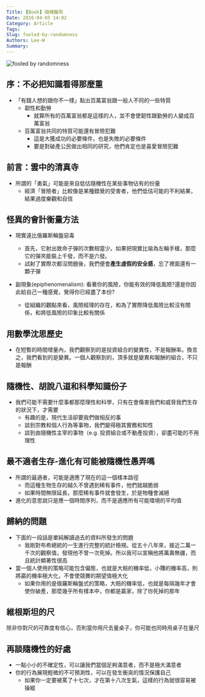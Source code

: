 ```yaml
---
Title: [Book] 隨機騙局
Date: 2016-04-05 14:02
Category: Article
Tags: 
Slug: fooled-by-randomness
Authors: Lee-W
Summary: 
---
```


![fooled by randomness](http://pic.eslite.com/Upload/Product/201405/m/635359124106127500.jpg)

<!--more-->

## 序：不必把知識看得那麼重
- 「有錢人想的跟你不一樣」點出百萬富翁跟一般人不同的一些特質
	- 韌性和勤勞
		- 就算所有的百萬富翁都是這樣的人，並不會使韌性跟勤勞的人變成百萬富翁
	- 百萬富翁共同的特質可能還有冒險犯難
		- 這是大獲成功的必要條件，也是失敗的必要條件
		- 要是對破產公民做出相同的研究，他們肯定也是喜愛冒險犯難
	
## 前言：雲中的清真寺
- 所謂的「勇氣」可能是來自低估隨機性在某些事物佔有的份量
	- 經濟「冒險者」比較像是某種錯覺的受害者，他們低估可能的不利結果，結果過度樂觀和自信

## 怪異的會計衡量方法
- 現實遠比俄羅斯輪盤惡毒
	- 首先，它射出致命子彈的次數相當少。如果把現實比喻為左輪手槍，那麼它的彈夾能裝上千發，而不是六發。
	- 試射了實際次都沒問題後，我們便會**產生虛假的安全感**，忘了裡面還有一顆子彈

- 副現象(epiphenomenalism): 看著你的風險，你能有效的降低風險?還是你因此給自己一種感覺，覺得你已經盡了本份?
	- 從組織的觀點來看，風險經理的存在，和為了實際降低風險比較沒有關係，和將低風險的印象比較有關係

## 用數學沈思歷史
- 在短暫的時間增量內，我們觀察到的是投資組合的變異性，不是報酬率。換言之，我們看到的是變異。一個人觀察到的，頂多就是變異和報酬的組合，不只是報酬

## 隨機性、胡說八道和科學知識份子
- 我們可能不需要什麼事都那麼理性和科學，只有在會傷害我們和威脅我們生存的狀況下，才需要
	- 有趣的是，現代生活卻要我們做相反的事
	- 談到宗教和個人行為等事物，我們變得極其實務和知性
	- 談到由隨機性主宰的事物（e.g. 投資組合或不動產投資），卻盡可能的不用理性

## 最不適者生存-進化有可能被隨機性愚弄嗎
- 所謂的最適者，可能是適應了現在的這一個樣本路徑
	- 而這種生物生存的越久不曾遇到稀有事件，他們就越脆弱
	- 如果時間無限延長，那麼稀有事件就會發生，於是物種會滅絕
- 進化的意思說只是應一個時間序列，而不是適應所有可能環境的平均值

## 歸納的問題
- 下面的一段話是單純解讀過去的資料所發生的問題
	- 我剛對布希總統的一生進行完整的統計檢視。從五十八年來，接近二萬一千次的觀察值，發現他不曾一次死掉。所以我可以宣稱他將萬壽無疆，而且統計顯著性很高 
- 當一個人使用的策略可能包含偏態，也就是大賠的機率低，小賺的機率高，則將贏的機率極大化，不會使競賽的期望值極大化
	- 如果你用的是俄羅斯輪盤式的策略，大賠的機率低，也就是每隔幾年才會使你破產，那麼幾乎所有樣本中，你都是贏家，除了你死掉的那年 

## 維根斯坦的尺
除非你對尺的可靠度有信心，否則當你用尺去量桌子，你可能也同時用桌子在量尺

## 再談隨機性的好處
- 一點小小的不確定性，可以讓我們當個足夠滿意者，而不是極大滿意者
- 你的行為展現輕微的不可預測性，可以在發生衝突的情況保護自己
	- 如果你一定要被罵了十七次，才在第十八次生氣，這樣的行為就很容易被操縱 